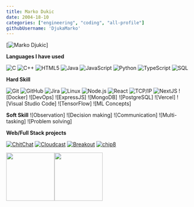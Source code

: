 ```yaml
---
title: Marko Dukic
date: 2004-18-10
categories: ["engineering", "coding", "all-profile"]
githubUsername: 'DjukaMarko'
---
```


[![Marko Djukic](https://img.shields.io/badge/-Marko%20Djukic-000000?style=for-the-badge&logo=react&logoColor=white)]

**Languages I have used**

![C](https://img.shields.io/badge/-C-000000?style=flat&logo=C)
![C++](https://img.shields.io/badge/-C++-000000?style=flat&logo=C%2B%2B&logoColor=00599C)
![HTML5](https://img.shields.io/badge/-HTML5-000000?style=flat&logo=HTML5)
![Java](https://img.shields.io/badge/-Java-000000?style=flat&logo=Java&logoColor=007396)
![JavaScript](https://img.shields.io/badge/-JavaScript-000000?style=flat&logo=javascript)
![Python](https://img.shields.io/badge/-Python-000000?style=flat&logo=python)
![TypeScript](https://img.shields.io/badge/-TypeScript-000000?style=flat&logo=typescript&logoColor=007ACC)
![SQL](https://img.shields.io/badge/-SQL-000000?style=flat&logo=MySQL)

**Hard Skill**

![Git](https://img.shields.io/badge/-Git-000000?style=flat&logo=git&logoColor=F05032)
![GitHub](https://img.shields.io/badge/-GitHub-000000?style=flat&logo=github&logoColor=FFFFFF)
![Jira](https://img.shields.io/badge/-Jira-000000?style=flat&logo=jira-software&logoColor=white&logoColor=0052CC)
![Linux](https://img.shields.io/badge/-Linux-000000?style=flat&logo=linux&logoColor=FCC624)
![Node.js](https://img.shields.io/badge/-Node.js-000000?style=flat&logo=node.js&logoColor=339933)
![React](https://img.shields.io/badge/-React-000000?style=flat&logo=React&logoColor=61DAFB)
![TCP/IP](https://img.shields.io/badge/-TCP/IP-000000?style=flat&logo=cisco&logoColor=white)
![NextJS](https://img.shields.io/badge/-NextJS-000000?style=flat)
![Docker]
![DevOps]
![ExpressJS]
![MongoDB]
![PostgreSQL]
![Vercel]
![Visual Studio Code]
![TensorFlow]
![ML Concepts]

**Soft Skill**
![Observation]
![Decision making]
![Communication]
![Multi-tasking]
![Problem solving]

**Web/Full Stack projects**

[![ChitChat](https://img.shields.io/badge/%F0%9F%92%AC-ChitChat-000000?style=flat)](https://github.com/DjukaMarko/ChitChat)
[![Cloudcast](https://img.shields.io/badge/%F0%9F%8C%A1%EF%B8%8F-Cloudcast-000000?style=flat)](https://github.com/DjukaMarko/Weather-Station)
[![Breakout](https://img.shields.io/badge/%F0%9F%91%BE-Breakout-000000)](https://github.com/DjukaMarko/Breakout)
[![chip8](https://img.shields.io/badge/%F0%9F%96%A5%EF%B8%8F-Chip8-000000)](https://github.com/DjukaMarko/chip8)


<img align="" height='130px' src="https://github-readme-stats.vercel.app/api?username=DjukaMarko&hide_title=true&show_icons=true&include_all_commits=true&line_height=21&bg_color=0,EC6C6C,FFD479,FFFC79,73FA79" /><img align="" height='130px' src="https://github-readme-stats.vercel.app/api/top-langs/?username=DjukaMarko&hide_title=true&layout=compact&bg_color=0,73FA79,73FDFF,7A81FF" />
